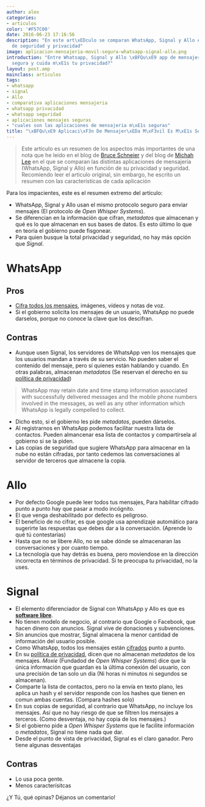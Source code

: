 ```yaml
---
author: alex
categories:
- articulos
color: '#F57C00'
date: 2016-06-23 17:16:56
description: "En este art\xEDculo se comparan WhatsApp, Signal y Allo en t\xE9rminos
  de seguridad y privacidad"
image: aplicacion-mensajeria-movil-segura-whatsapp-signal-allo.png
introduction: "Entre Whatsapp, Signal y Allo \xBFQu\xE9 app de mensajer\xEDa es m\xE1s
  segura y cuida m\xE1s tu privacidad?"
layout: post.amp
mainclass: articulos
tags:
- whatsapp
- signal
- Allo
- comparativa aplicaciones mensajeria
- whatsapp privacidad
- whatsapp seguridad
- aplicaciones mensajes seguras
- "cuales son las aplicaciones de mensajeria m\xE1s seguras"
title: "\xBFQu\xE9 Aplicaci\xF3n De Mensajer\xEDa M\xF3vil Es M\xE1s Segura?"
---
```


> Este artículo es un resumen de los aspectos más importantes de una nota que he leido en el blog de [Bruce Schneier](https://www.schneier.com/blog/archives/2016/06/comparing_messa.html "Comparing Messaging Apps") y del blog de [Michah Lee](https://theintercept.com/2016/06/22/battle-of-the-secure-messaging-apps-how-signal-beats-whatsapp/ "Battle of the Secure Messaging Apps: How Signal Beats WhatsApp") en el que se comparan las distintas aplicaciones de mensajería (WhatsApp, Signal y Allo) en función de su privacidad y seguridad. Recomiendo leer el articulo original, sin embargo, he escrito un resumen con las características de cada aplicación



Para los impacientes, este es el resumen extremo del artículo:

- WhatsApp, Signal y Allo usan el mismo protocolo seguro para enviar mensajes (El protocolo de _Open Whisper Systems_).
- Se diferencian en la información que cifran, _metadatos_ que almacenan y qué es lo que almacenan en sus bases de datos. Es esto último lo que en teoría el gobierno puede fisgonear.
- Para quien busque la total privacidad y seguridad, no hay más opción que _Signal_.

<!--more--><!--ad-->

# WhatsApp

## Pros

- [Cifra todos los mensajes](/whatsapp-mensajes-cifrados-extremo-a-extremo/ "WhatsApp: Entendiendo Su Cifrado Extremo a Extremo"), imágenes, vídeos y notas de voz.
- Si el gobierno solicita los mensajes de un usuario, WhatsApp no puede darselos, porque no conoce la clave que los descifran.

## Contras

- Aunque usen Signal, los servidores de WhatsApp ven los mensajes que los usuarios mandan a través de su servicio. No pueden saber el contenido del mensaje, pero sí quienes están hablando y cuando. En otras palabras, almacenan _metadatos_ (Se reservan el derecho en su [política de privacidad](https://www.WhatsApp.com/legal/#Privacy))

> WhatsApp may retain date and time stamp information associated with successfully delivered messages and the mobile phone numbers involved in the messages, as well as any other information which WhatsApp is legally compelled to collect.

- Dicho esto, si el gobierno les pide _metadatos_, pueden dárselos.
- Al registrarnos en WhatsApp podemos facilitar nuestra lista de contactos. Pueden almancenar esa lista de contactos y compartírsela al gobierno si se la piden.
- Las copias de seguridad que sugiere WhatsApp para almacenar en la nube no están cifradas, por tanto cedemos las conversaciones al servidor de terceros que almacene la copia.

# Allo

- Por defecto Google puede leer todos tus mensajes, Para habilitar cifrado punto a punto hay que pasar a modo incógnito.
- El que venga deshabilitado por defecto es peligroso.
- El beneficio de no cifrar, es que google usa aprendizaje automático para sugerirte las respuestas que debes dar a la conversación. (Aprende lo qué tú contestarías)
- Hasta que no se libere Allo, no se sabe dónde se almacenaran las conversaciones y por cuanto tiempo.
- La tecnología que hay detrás es buena, pero moviendose en la dirección incorrecta en términos de privacidad. Si te preocupa tu privacidad, no la uses.

# Signal

- El elemento diferenciador de Signal con WhatsApp y Allo es que es __[software libre](https://github.com/WhisperSystems "Repositorio en GitHub")__.
- No tienen modelo de negocio, al contrario que Google o Facebook, que hacen dinero con anuncios. Signal vive de donaciones y subvenciones.
- Sin anuncios que mostrar, Signal almacena la menor cantidad de información del usuario posible.
- Como WhatsApp, todos los mensajes están [cifrados](/como-cifrar-correos-con-gpg-con-mailvelope/ "Cómo cifrar correos electrónicos con GPG usando Mailvelope") punto a punto.
- En su [política de privacidad](https://whispersystems.org/signal/privacy/), dicen que no almacenan _metadatos_ de los mensajes. _Moxie_ (Fundadod de _Open Whisper Systems_) dice que la única información que guardan es la última conexión del usuario, con una precisión de tan solo un dia (Ni horas ni minutos ni segundos se almacenan).
- Comparte la lista de contactos, pero no la envía en texto plano, les aplica un hash y el servidor responde con los hashes que tienen en comun ambas cuentas. (Compara hashes solo)
- En sus copias de seguridad, al contrario que WhatsApp, no incluye los mensajes. Así que no hay riesgo de que se filtren los mensajes a terceros. (Como desventaja, no hay copia de los mensajes.)
- Si el gobierno pide a _Open Whisper Systems_ que le facilite información o _metadatos_, Signal no tiene nada que dar.
- Desde el punto de vista de privacidad, Signal es el claro ganador. Pero tiene algunas desventajas

## Contras

- Lo usa poca gente.
- Menos caracterísitcas


¿Y Tú, qué opinas? Déjanos un comentario!
